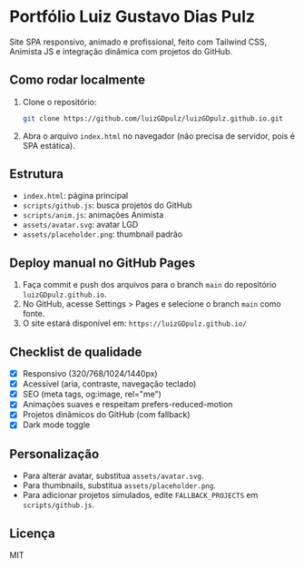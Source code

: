 # Portfólio Luiz Gustavo Dias Pulz

Site SPA responsivo, animado e profissional, feito com Tailwind CSS, Animista JS e integração dinâmica com projetos do GitHub.

## Como rodar localmente

1. Clone o repositório:
   ```bash
   git clone https://github.com/luizGDpulz/luizGDpulz.github.io.git
   ```
2. Abra o arquivo `index.html` no navegador (não precisa de servidor, pois é SPA estática).

## Estrutura
- `index.html`: página principal
- `scripts/github.js`: busca projetos do GitHub
- `scripts/anim.js`: animações Animista
- `assets/avatar.svg`: avatar LGD
- `assets/placeholder.png`: thumbnail padrão

## Deploy manual no GitHub Pages
1. Faça commit e push dos arquivos para o branch `main` do repositório `luizGDpulz.github.io`.
2. No GitHub, acesse Settings > Pages e selecione o branch `main` como fonte.
3. O site estará disponível em: `https://luizGDpulz.github.io/`

## Checklist de qualidade
- [x] Responsivo (320/768/1024/1440px)
- [x] Acessível (aria, contraste, navegação teclado)
- [x] SEO (meta tags, og:image, rel="me")
- [x] Animações suaves e respeitam prefers-reduced-motion
- [x] Projetos dinâmicos do GitHub (com fallback)
- [x] Dark mode toggle

## Personalização
- Para alterar avatar, substitua `assets/avatar.svg`.
- Para thumbnails, substitua `assets/placeholder.png`.
- Para adicionar projetos simulados, edite `FALLBACK_PROJECTS` em `scripts/github.js`.

## Licença
MIT